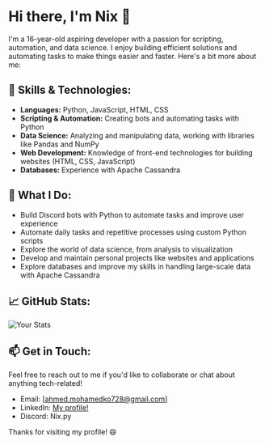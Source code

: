 # Hi there, I'm Nix 👋

I'm a 16-year-old aspiring developer with a passion for scripting, automation, and data science. I enjoy building efficient solutions and automating tasks to make things easier and faster. Here's a bit more about me:

## 🔧 Skills & Technologies:
- **Languages:** Python, JavaScript, HTML, CSS
- **Scripting & Automation:** Creating bots and automating tasks with Python
- **Data Science:** Analyzing and manipulating data, working with libraries like Pandas and NumPy
- **Web Development:** Knowledge of front-end technologies for building websites (HTML, CSS, JavaScript)
- **Databases:** Experience with Apache Cassandra

## 🚀 What I Do:
- Build Discord bots with Python to automate tasks and improve user experience
- Automate daily tasks and repetitive processes using custom Python scripts
- Explore the world of data science, from analysis to visualization
- Develop and maintain personal projects like websites and applications
- Explore databases and improve my skills in handling large-scale data with Apache Cassandra

## 📈 GitHub Stats:
![Your Stats](https://github-readme-stats.vercel.app/api?username=GeneralK0&show_icons=true&hide_title=true&hide=prs&count_private=true&theme=radical)

## 📫 Get in Touch:
Feel free to reach out to me if you'd like to collaborate or chat about anything tech-related!  
- Email: [ahmed.mohamedko728@gmail.com]  
- LinkedIn: [My profile!](https://www.linkedin.com/in/ahmed-mohamed-4a7766333/)  
- Discord: Nix.py

Thanks for visiting my profile! 😄
